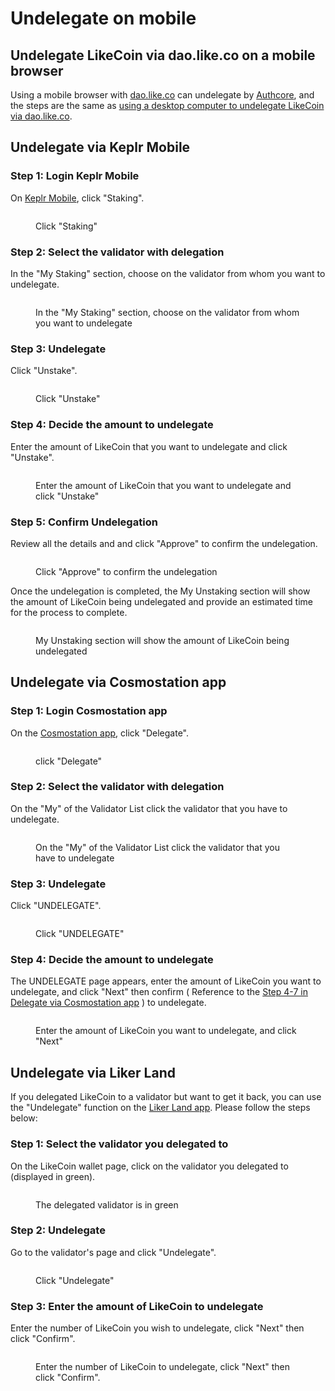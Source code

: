 # Undelegate on mobile

## Undelegate LikeCoin via dao.like.co on a mobile browser

Using a mobile browser with [dao.like.co](https://dao.like.co/) can undelegate by [Authcore](../../../user-guide/liker-id/register/), and the steps are the same as [using a desktop computer to undelegate LikeCoin via dao.like.co](undelegate-on-desktop.md#undelegate-via-dao.like.co).

## Undelegate via Keplr Mobile

### Step 1: Login Keplr Mobile

On [Keplr Mobile](../../wallet/keplr-mobile/), click "Staking".

<figure><img src="../../../.gitbook/assets/Keplr mobile undelegate 1.png" alt=""><figcaption><p>Click "Staking"</p></figcaption></figure>

### Step 2: Select the validator with delegation

In the "My Staking" section, choose on the validator from whom you want to undelegate.

<figure><img src="../../../.gitbook/assets/Keplr mobile undelegate 2.png" alt=""><figcaption><p>In the "My Staking" section, choose on the validator from whom you want to undelegate</p></figcaption></figure>

### Step 3: Undelegate

Click "Unstake".

<figure><img src="../../../.gitbook/assets/Keplr mobile undelegate 3.png" alt=""><figcaption><p>Click "Unstake"</p></figcaption></figure>

### Step 4: Decide the amount to undelegate

Enter the amount of LikeCoin that you want to undelegate and click "Unstake".

<figure><img src="../../../.gitbook/assets/Keplr mobile undelegate 4.png" alt=""><figcaption><p>Enter the amount of LikeCoin that you want to undelegate and click "Unstake"</p></figcaption></figure>

### Step 5: Confirm Undelegation

Review all the details and and click "Approve" to confirm the undelegation.

<figure><img src="../../../.gitbook/assets/Keplr mobile undelegate 5.png" alt=""><figcaption><p>Click "Approve" to confirm the undelegation</p></figcaption></figure>

Once the undelegation is completed, the My Unstaking section will show the amount of LikeCoin being undelegated and provide an estimated time for the process to complete.

<figure><img src="../../../.gitbook/assets/Keplr mobile undelegate 6.png" alt=""><figcaption><p>My Unstaking section will show the amount of LikeCoin being undelegated</p></figcaption></figure>

## **Undelegate via Cosmostation app**

### Step 1: Login Cosmostation app

On the [Cosmostation app](../../wallet/cosmostation-app/), click "Delegate".

<figure><img src="../../../.gitbook/assets/Cosmostation mobile delegate 1.png" alt=""><figcaption><p>click "Delegate"</p></figcaption></figure>

### Step 2: Select the validator with delegation

On the "My" of the Validator List click the validator that you have to undelegate.

<figure><img src="../../../.gitbook/assets/Cosmostation mobile undelegate 1.png" alt=""><figcaption><p>On the "My" of the Validator List click the validator that you have to undelegate</p></figcaption></figure>

### Step 3: Undelegate

Click "UNDELEGATE".

<figure><img src="../../../.gitbook/assets/Cosmostation mobile undelegate 2.png" alt=""><figcaption><p>Click "UNDELEGATE"</p></figcaption></figure>

### Step 4: Decide the amount to undelegate

The UNDELEGATE page appears, enter the amount of LikeCoin you want to undelegate, and click "Next" then confirm ( Reference to the [Step 4-7 in Delegate via Cosmostation app](undelegate-on-mobile.md#undelegate-via-cosmostation-app) ) to undelegate.

<figure><img src="../../../.gitbook/assets/Cosmostation mobile undelegate 3.png" alt=""><figcaption><p>Enter the amount of LikeCoin you want to undelegate, and click "Next"</p></figcaption></figure>

## **Undelegate via Liker Land**

If you delegated LikeCoin to a validator but want to get it back, you can use the "Undelegate" function on the [Liker Land app](../../../user-guide/liker-land/download.md). Please follow the steps below:

### **Step 1:** Select the validator you delegated to

On the LikeCoin wallet page, click on the validator you delegated to (displayed in green).

<figure><img src="../../../.gitbook/assets/undelegate 1-en.png" alt=""><figcaption><p>The delegated validator is in green</p></figcaption></figure>

### &#xD;Step 2: Undelegate

Go to the validator's page and click "Undelegate".

<figure><img src="../../../.gitbook/assets/undelegate 2-en.png" alt=""><figcaption><p>Click "Undelegate"</p></figcaption></figure>

### &#xD;**Step 3: Enter the amount of LikeCoin to undelegate**

Enter the number of LikeCoin you wish to undelegate, click "Next" then click "Confirm".

<figure><img src="../../../.gitbook/assets/undelegate 3-en.png" alt=""><figcaption><p>Enter the number of LikeCoin to undelegate, click "Next" then click "Confirm".</p></figcaption></figure>

